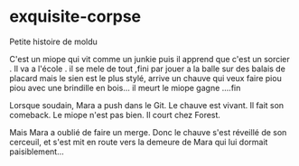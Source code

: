 # exquisite-corpse

Petite histoire de moldu

C'est un miope qui vit comme un junkie puis il apprend que c'est un sorcier . Il va a l'école . il se mele de tout ,fini par jouer a la balle sur des balais de placard mais le sien est le plus stylé, arrive un chauve qui veux faire piou piou avec une brindille en bois... il meurt le miope gagne ....fin

Lorsque soudain, Mara a push dans le Git.
Le chauve est vivant. Il fait son comeback.
Le miope n'est pas bien. Il court chez Forest.

Mais Mara a oublié de faire un merge. Donc le chauve s'est réveillé de son cerceuil, et s'est mit en route vers la demeure de Mara qui lui dormait paisiblement...
